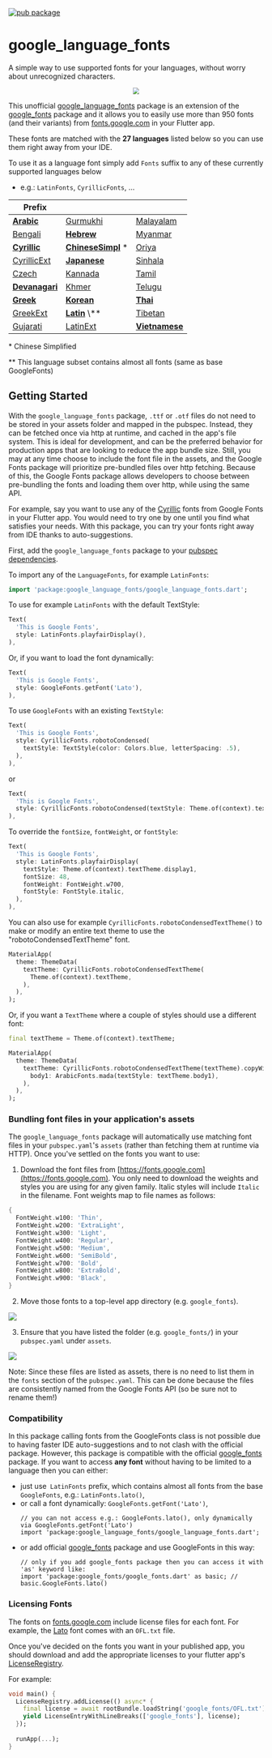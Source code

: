 [![pub package](https://img.shields.io/pub/v/google_language_fonts.svg)](https://pub.dev/packages/google_language_fonts)

# google_language_fonts

A simple way to use supported fonts for your languages, without worry about unrecognized characters.

<p align="center">
<img style="zoom: 0.8" src="https://raw.githubusercontent.com/mzdm/google-language-fonts-flutter/master/readme_images/comparation.png" />
</p>

This unofficial [google_language_fonts](https://pub.dev/packages/google_language_fonts) package is an extension of the [google_fonts](https://pub.dev/packages/google_fonts) package and it allows you to easily use more than 950 fonts
(and their variants) from [fonts.google.com](https://fonts.google.com/) in your Flutter app.

These fonts are matched with the **27 languages** listed below so you can use them right away from your IDE.

To use it as a language font simply add `Fonts` suffix to any of these currently supported languages below

- e.g.: `LatinFonts`, `CyrillicFonts`, ...

| Prefix | | |
|-|-|-|
| [**Arabic**](https://en.wikipedia.org/wiki/Arabic_script_in_Unicode#Compact_table) | [Gurmukhi](https://en.wikipedia.org/wiki/Gurmukhi_(Unicode_block)) | [Malayalam](https://en.wikipedia.org/wiki/Malayalam_(Unicode_block)) |
| [Bengali](https://en.wikipedia.org/wiki/Bengali_(Unicode_block)) | [**Hebrew**](https://en.wikipedia.org/wiki/Hebrew_(Unicode_block)) | [Myanmar](https://en.wikipedia.org/wiki/Myanmar_(Unicode_block)) |
| [**Cyrillic**](https://en.wikipedia.org/wiki/Cyrillic_(Unicode_block)) | [**ChineseSimpl**](https://en.wikipedia.org/wiki/Simplified_Chinese_characters) * | [Oriya](https://en.wikipedia.org/wiki/Oriya_(Unicode_block)) |
| [CyrillicExt](https://en.wikipedia.org/wiki/Cyrillic_script#Unicode) | [**Japanese**](https://en.wikipedia.org/wiki/Japanese_writing_system) | [Sinhala](https://en.wikipedia.org/wiki/Sinhala_(Unicode_block)) |
| [Czech](https://unicode-table.com/en/alphabets/czech/) | [Kannada](https://en.wikipedia.org/wiki/Kannada_(Unicode_block)) | [Tamil](https://en.wikipedia.org/wiki/Tamil_(Unicode_block)) |
| [**Devanagari**](https://en.wikipedia.org/wiki/Devanagari_(Unicode_block)) | [Khmer](https://en.wikipedia.org/wiki/Khmer_(Unicode_block)) | [Telugu](https://en.wikipedia.org/wiki/Telugu_(Unicode_block)) |
| [**Greek**](https://en.wikipedia.org/wiki/Greek_and_Coptic) | [**Korean**](https://en.wikipedia.org/wiki/Korean_language#Writing_system) | [**Thai**](https://en.wikipedia.org/wiki/Thai_(Unicode_block)) |
| [GreekExt](https://en.wikipedia.org/wiki/Greek_Extended) | [**Latin**](https://en.wikipedia.org/wiki/Basic_Latin_(Unicode_block)) \** | [Tibetan](https://en.wikipedia.org/wiki/Tibetan_(Unicode_block)) |
| [Gujarati](https://en.wikipedia.org/wiki/Gujarati_(Unicode_block)) | [LatinExt](https://en.wikipedia.org/wiki/Latin_Extended-A#Compact_table) | [**Vietnamese**](https://en.wikipedia.org/wiki/Vietnamese_language_and_computers#Fonts_and_character_encodings) |

\* Chinese Simplified

\** This language subset contains almost all fonts (same as base GoogleFonts)

## Getting Started

With the `google_language_fonts` package, `.ttf` or `.otf` files do not need to be stored in your assets folder and mapped in
the pubspec. Instead, they can be fetched once via http at runtime, and cached in the app's file system. This is ideal for development, and can be the preferred behavior for production apps that
are looking to reduce the app bundle size. Still, you may at any time choose to include the font file in the assets, and the Google Fonts package will prioritize pre-bundled files over http fetching.
Because of this, the Google Fonts package allows developers to choose between pre-bundling the fonts and loading them over http, while using the same API.

For example, say you want to use any of the [Cyrillic](https://fonts.google.com/?sort=popularity&subset=cyrillic) fonts from Google Fonts in your Flutter app. You would need to try one by one until you find what satisfies your needs. With this package, you can try your fonts right away from IDE thanks to auto-suggestions.

First, add the `google_language_fonts` package to your [pubspec dependencies](https://pub.dev/packages/google_language_fonts#-installing-tab-).

To import any of the `LanguageFonts`, for example `LatinFonts`:

```dart
import 'package:google_language_fonts/google_language_fonts.dart';
```

To use for example `LatinFonts` with the default TextStyle:

```dart
Text(
  'This is Google Fonts',
  style: LatinFonts.playfairDisplay(),
),
```

Or, if you want to load the font dynamically:

```dart
Text(
  'This is Google Fonts',
  style: GoogleFonts.getFont('Lato'),
),
```

To use `GoogleFonts` with an existing `TextStyle`:

```dart
Text(
  'This is Google Fonts',
  style: CyrillicFonts.robotoCondensed(
    textStyle: TextStyle(color: Colors.blue, letterSpacing: .5),
  ),
),
```

or

```dart
Text(
  'This is Google Fonts',
  style: CyrillicFonts.robotoCondensed(textStyle: Theme.of(context).textTheme.display1),
),
```

To override the `fontSize`, `fontWeight`, or `fontStyle`:

```dart
Text(
  'This is Google Fonts',
  style: LatinFonts.playfairDisplay(
    textStyle: Theme.of(context).textTheme.display1,
    fontSize: 48,
    fontWeight: FontWeight.w700,
    fontStyle: FontStyle.italic,
  ),
),
```

You can also use for example `CyrillicFonts.robotoCondensedTextTheme()` to make or modify an entire text theme to use the "robotoCondensedTextTheme" font.

```dart
MaterialApp(
  theme: ThemeData(
    textTheme: CyrillicFonts.robotoCondensedTextTheme(
      Theme.of(context).textTheme,
    ),
  ),
);
```

Or, if you want a `TextTheme` where a couple of styles should use a different font:

```dart
final textTheme = Theme.of(context).textTheme;

MaterialApp(
  theme: ThemeData(
    textTheme: CyrillicFonts.robotoCondensedTextTheme(textTheme).copyWith(
      body1: ArabicFonts.mada(textStyle: textTheme.body1),
    ),
  ),
);
```

### Bundling font files in your application's assets

The `google_language_fonts` package will automatically use matching font files in your `pubspec.yaml`'s
`assets` (rather than fetching them at runtime via HTTP). Once you've settled on the fonts
you want to use:

1. Download the font files from [https://fonts.google.com](https://fonts.google.com).
You only need to download the weights and styles you are using for any given family.
Italic styles will include `Italic` in the filename. Font weights map to file names as follows:

```dart
{
  FontWeight.w100: 'Thin',
  FontWeight.w200: 'ExtraLight',
  FontWeight.w300: 'Light',
  FontWeight.w400: 'Regular',
  FontWeight.w500: 'Medium',
  FontWeight.w600: 'SemiBold',
  FontWeight.w700: 'Bold',
  FontWeight.w800: 'ExtraBold',
  FontWeight.w900: 'Black',
}
```

2. Move those fonts to a top-level app directory (e.g. `google_fonts`).

![](https://raw.githubusercontent.com/material-foundation/google-fonts-flutter/master/readme_images/google_fonts_folder.png)

3. Ensure that you have listed the folder (e.g. `google_fonts/`) in your `pubspec.yaml` under `assets`.

![](https://raw.githubusercontent.com/material-foundation/google-fonts-flutter/master/readme_images/google_fonts_pubspec_assets.png)

Note: Since these files are listed as assets, there is no need to list them in the `fonts` section
of the `pubspec.yaml`. This can be done because the files are consistently named from the Google Fonts API
(so be sure not to rename them!)

### Compatibility
In this package calling fonts from the GoogleFonts class is not possible due to having faster IDE auto-suggestions and to not clash with the official package. However, this package is compatible with the official [google_fonts](https://pub.dev/packages/google_fonts) package. If you want to access **any font** without having to be limited to a language then you can either:
- just use` LatinFonts` prefix, which contains almost all fonts from the base `GoogleFonts`, e.g.: `LatinFonts.lato()`,
- or call a font dynamically: `GoogleFonts.getFont('Lato')`,
	```
	// you can not access e.g.: GoogleFonts.lato(), only dynamically via GoogleFonts.getFont('Lato')
	import 'package:google_language_fonts/google_language_fonts.dart';
    ```
- or add official [google_fonts](https://pub.dev/packages/google_fonts) package and use GoogleFonts in this way:
	```
	// only if you add google_fonts package then you can access it with 'as' keyword like:
	import 'package:google_fonts/google_fonts.dart' as basic; // basic.GoogleFonts.lato()
	```

### Licensing Fonts
The fonts on [fonts.google.com](https://fonts.google.com/) include license files for each font. For
example, the [Lato](https://fonts.google.com/specimen/Lato) font comes with an `OFL.txt` file.

Once you've decided on the fonts you want in your published app, you should download and add the appropriate
licenses to your flutter app's [LicenseRegistry](https://api.flutter.dev/flutter/foundation/LicenseRegistry-class.html).

For example:
```dart
void main() {
  LicenseRegistry.addLicense(() async* {
    final license = await rootBundle.loadString('google_fonts/OFL.txt');
    yield LicenseEntryWithLineBreaks(['google_fonts'], license);
  });
  
  runApp(...);
}
```
